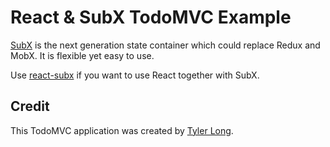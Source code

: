 # React & SubX TodoMVC Example

[SubX](https://github.com/tylerlong/subx) is the next generation state container which could replace Redux and MobX. It is flexible yet easy to use.

Use [react-subx](https://github.com/tylerlong/react-subx) if you want to use React together with SubX.


## Credit

This TodoMVC application was created by [Tyler Long](https://github.com/tylerlong).
